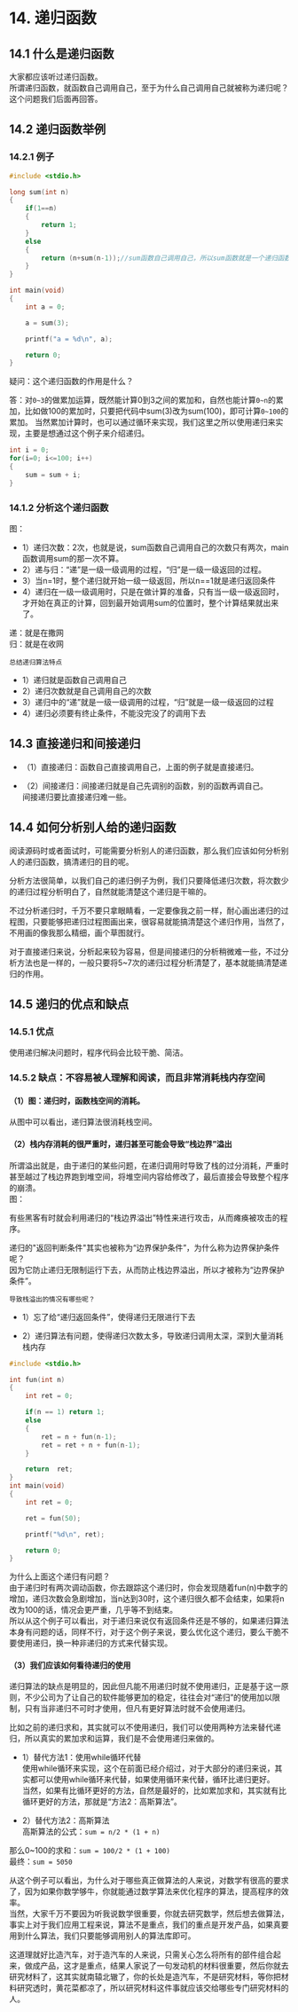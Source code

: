 # 14. 递归函数
## 14.1 什么是递归函数
大家都应该听过递归函数。  
所谓递归函数，就函数自己调用自己，至于为什么自己调用自己就被称为递归呢？  
这个问题我们后面再回答。  

## 14.2 递归函数举例
### 14.2.1 例子
```c
#include <stdio.h>

long sum(int n) 
{
	if(1==n) 
	{
		return 1;
	}
	else 
	{
		return (n+sum(n-1));//sum函数自己调用自己，所以sum函数就是一个递归函数。
	}
}

int main(void) 
{
	int a = 0;

	a = sum(3);

	printf("a = %d\n", a);

	return 0;	
}

```

疑问：这个递归函数的作用是什么？  

答：对`0~3`的做累加运算，既然能计算0到3之间的累加和，自然也能计算`0~n`的累加，比如做100的累加时，只要把代码中sum(3)改为sum(100)，即可计算`0~100`的累加。 
当然累加计算时，也可以通过循环来实现，我们这里之所以使用递归来实现，主要是想通过这个例子来介绍递归。  
```c
int i = 0;
for(i=0; i<=100; i++)
{
    sum = sum + i;
}

```


### 14.1.2 分析这个递归函数
图：


+ 1）递归次数：2次，也就是说，sum函数自己调用自己的次数只有两次，main函数调用sum的那一次不算。  
+ 2）递与归：“递”是一级一级调用的过程，“归”是一级一级返回的过程。  
+ 3）当n=1时，整个递归就开始一级一级返回，所以n==1就是递归返回条件  
+ 4）递归在一级一级调用时，只是在做计算的准备，只有当一级一级返回时，才开始在真正的计算，回到最开始调用sum的位置时，整个计算结果就出来了。  

递：就是在撒网  
归：就是在收网  
 
`总结递归算法特点`  
+ 1）递归就是函数自己调用自己  
+ 2）递归次数就是自己调用自己的次数  
+ 3）递归中的“递”就是一级一级调用的过程，“归”就是一级一级返回的过程  
+ 4）递归必须要有终止条件，不能没完没了的调用下去  


## 14.3 直接递归和间接递归
+ （1）直接递归：函数自己直接调用自己，上面的例子就是直接递归。  

+ （2）间接递归：间接递归就是自己先调别的函数，别的函数再调自己。  
		间接递归要比直接递归难一些。


## 14.4 如何分析别人给的递归函数	
阅读源码时或者面试时，可能需要分析别人的递归函数，那么我们应该如何分析别人的递归函数，搞清递归的目的呢。  

分析方法很简单，以我们自己的递归例子为例，我们只要降低递归次数，将次数少的递归过程分析明白了，自然就能清楚这个递归是干嘛的。  

不过分析递归时，千万不要只拿眼睛看，一定要像我之前一样，耐心画出递归的过程图，只要能够把递归过程图画出来，很容易就能搞清楚这个递归作用，当然了，不用画的像我那么精细，画个草图就行。  

对于直接递归来说，分析起来较为容易，但是间接递归的分析稍微难一些，不过分析方法也是一样的，一般只要将5~7次的递归过程分析清楚了，基本就能搞清楚递归的作用。  

## 14.5 递归的优点和缺点	
### 14.5.1 优点
使用递归解决问题时，程序代码会比较干脆、简洁。

### 14.5.2 缺点：不容易被人理解和阅读，而且非常消耗栈内存空间	
#### （1）图：递归时，函数栈空间的消耗。
从图中可以看出，递归算法很消耗栈空间。

#### （2）栈内存消耗的很严重时，递归甚至可能会导致“栈边界”溢出
所谓溢出就是，由于递归的某些问题，在递归调用时导致了栈的过分消耗，严重时甚至越过了栈边界跑到堆空间，将堆空间内容给修改了，最后直接会导致整个程序的崩溃。  
图：

有些黑客有时就会利用递归的“栈边界溢出”特性来进行攻击，从而瘫痪被攻击的程序。  

递归的"返回判断条件"其实也被称为“边界保护条件”，为什么称为边界保护条件呢？  
因为它防止递归无限制运行下去，从而防止栈边界溢出，所以才被称为“边界保护条件”。  

`导致栈溢出的情况有哪些呢？`  
+ 1）忘了给“递归返回条件”，使得递归无限进行下去  

+ 2）递归算法有问题，使得递归次数太多，导致递归调用太深，深到大量消耗栈内存  
```c
#include <stdio.h>

int fun(int n)
{
	int ret = 0;

	if(n == 1) return 1;
	else    
	{
		ret = n + fun(n-1);     
		ret = ret + n + fun(n-1);
	}

	return  ret;
}
int main(void)
{
	int ret = 0;

	ret = fun(50);

	printf("%d\n", ret);

	return 0;
}
```

为什么上面这个递归有问题？  
由于递归时有两次调动函数，你去跟踪这个递归时，你会发现随着fun(n)中数字的增加，递归次数会急剧增加，当n达到30时，这个递归很久都不会结束，如果将n改为100的话，情况会更严重，几乎等不到结束。  
所以从这个例子可以看出，对于递归来说仅有返回条件还是不够的，如果递归算法本身有问题的话，同样不行，对于这个例子来说，要么优化这个递归，要么干脆不要使用递归，换一种非递归的方式来代替实现。  

#### （3）我们应该如何看待递归的使用

递归算法的缺点是明显的，因此但凡能不用递归时就不使用递归，正是基于这一原则，不少公司为了让自己的软件能够更加的稳定，往往会对“递归”的使用加以限制，只有当非递归不可时才使用，但凡有更好算法时就不会使用递归。  

比如之前的递归求和，其实就可以不使用递归，我们可以使用两种方法来替代递归，所以真实的累加求和运算，我们是不会使用递归来做的。  

+ 1）替代方法1：使用while循环代替  
使用while循环来实现，这个在前面已经介绍过，对于大部分的递归来说，其实都可以使用while循环来代替，如果使用循环来代替，循环比递归更好。  
当然，如果有比循环更好的方法，自然是最好的，比如累加求和，其实就有比循环更好的方法，那就是“方法2：高斯算法”。  

+ 2）替代方法2：高斯算法					
高斯算法的公式：`sum = n/2 * (1 + n)`  

那么0~100的求和：`sum = 100/2 * (1 + 100)`  
最终：`sum = 5050`  


从这个例子可以看出，为什么对于哪些真正做算法的人来说，对数学有很高的要求了，因为如果你数学够牛，你就能通过数学算法来优化程序的算法，提高程序的效率。  
当然，大家千万不要因为听我说数学很重要，你就去研究数学，然后想去做算法，事实上对于我们应用工程来说，算法不是重点，我们的重点是开发产品，如果真要用到什么算法，我们只要能够调用别人的算法库即可。  

这道理就好比造汽车，对于造汽车的人来说，只需关心怎么将所有的部件组合起来，做成产品，这才是重点，结果人家说了一句发动机的材料很重要，然后你就去研究材料了，这其实就南辕北辙了，你的长处是造汽车，不是研究材料，等你把材料研究透时，黄花菜都凉了，所以研究材料这件事就应该交给哪些专门研究材料的人。  

